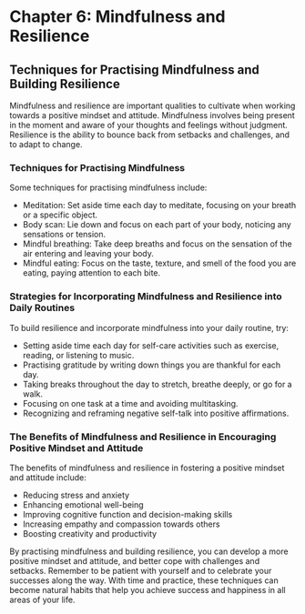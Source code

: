 Chapter 6: Mindfulness and Resilience
=====================================

Techniques for Practising Mindfulness and Building Resilience
-------------------------------------------------------------

Mindfulness and resilience are important qualities to cultivate when working towards a positive mindset and attitude. Mindfulness involves being present in the moment and aware of your thoughts and feelings without judgment. Resilience is the ability to bounce back from setbacks and challenges, and to adapt to change.

### Techniques for Practising Mindfulness

Some techniques for practising mindfulness include:

* Meditation: Set aside time each day to meditate, focusing on your breath or a specific object.
* Body scan: Lie down and focus on each part of your body, noticing any sensations or tension.
* Mindful breathing: Take deep breaths and focus on the sensation of the air entering and leaving your body.
* Mindful eating: Focus on the taste, texture, and smell of the food you are eating, paying attention to each bite.

### Strategies for Incorporating Mindfulness and Resilience into Daily Routines

To build resilience and incorporate mindfulness into your daily routine, try:

* Setting aside time each day for self-care activities such as exercise, reading, or listening to music.
* Practising gratitude by writing down things you are thankful for each day.
* Taking breaks throughout the day to stretch, breathe deeply, or go for a walk.
* Focusing on one task at a time and avoiding multitasking.
* Recognizing and reframing negative self-talk into positive affirmations.

### The Benefits of Mindfulness and Resilience in Encouraging Positive Mindset and Attitude

The benefits of mindfulness and resilience in fostering a positive mindset and attitude include:

* Reducing stress and anxiety
* Enhancing emotional well-being
* Improving cognitive function and decision-making skills
* Increasing empathy and compassion towards others
* Boosting creativity and productivity

By practising mindfulness and building resilience, you can develop a more positive mindset and attitude, and better cope with challenges and setbacks. Remember to be patient with yourself and to celebrate your successes along the way. With time and practice, these techniques can become natural habits that help you achieve success and happiness in all areas of your life.
